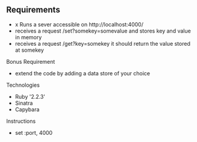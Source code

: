 

## Requirements

- x Runs a sever accessible on http://localhost:4000/
- receives a request /set?somekey=somevalue and stores key and value in memory
- receives a request /get?key=somekey it should return the value stored at somekey

Bonus Requirement

- extend the code by adding a data store of your choice

Technologies

- Ruby '2.2.3'
- Sinatra
- Capybara

Instructions

- set :port, 4000

